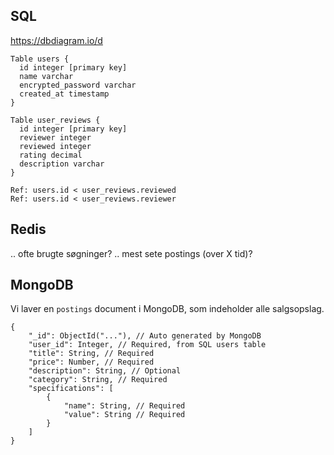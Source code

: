 ## SQL

https://dbdiagram.io/d

```dbml
Table users {
  id integer [primary key]
  name varchar
  encrypted_password varchar
  created_at timestamp
}

Table user_reviews {
  id integer [primary key]
  reviewer integer
  reviewed integer
  rating decimal
  description varchar
}

Ref: users.id < user_reviews.reviewed
Ref: users.id < user_reviews.reviewer
```

## Redis

.. ofte brugte søgninger?
.. mest sete postings (over X tid)?

## MongoDB

Vi laver en `postings` document i MongoDB, som indeholder alle salgsopslag.

```
{
    "_id": ObjectId("..."), // Auto generated by MongoDB
    "user_id": Integer, // Required, from SQL users table
    "title": String, // Required
    "price": Number, // Required
    "description": String, // Optional
    "category": String, // Required
    "specifications": [
        {
            "name": String, // Required
            "value": String // Required
        }
    ]
}
```
